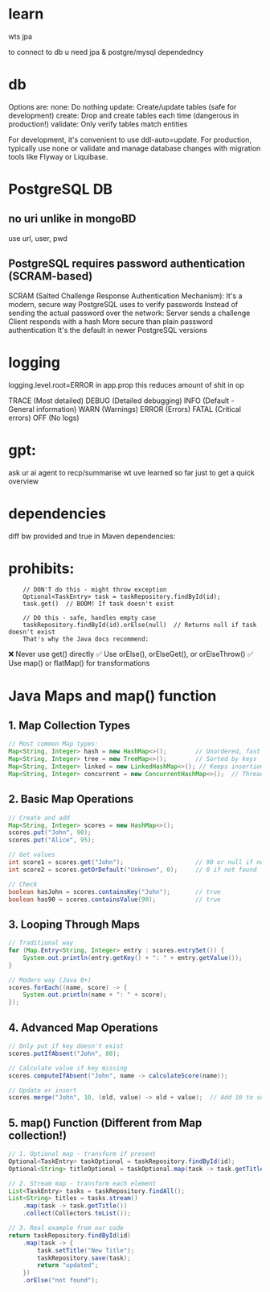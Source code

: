 

# learn
wts jpa

to connect to db u need jpa & postgre/mysql dependedncy

# db
Options are:
none: Do nothing
update: Create/update tables (safe for development)
create: Drop and create tables each time (dangerous in production!)
validate: Only verify tables match entities

For development, it's convenient to use ddl-auto=update. For production, typically use none or validate and manage database changes with migration tools like Flyway or Liquibase.

# PostgreSQL DB
## no uri unlike in mongoBD
use url, user, pwd


## PostgreSQL requires password authentication (SCRAM-based)

SCRAM (Salted Challenge Response Authentication Mechanism):
It's a modern, secure way PostgreSQL uses to verify passwords
Instead of sending the actual password over the network:
Server sends a challenge
Client responds with a hash
More secure than plain password authentication
It's the default in newer PostgreSQL versions


# logging
logging.level.root=ERROR 
    in app.prop
        this reduces amount of shit in op

TRACE  (Most detailed)
DEBUG  (Detailed debugging)
INFO   (Default - General information)
WARN   (Warnings)
ERROR  (Errors)
FATAL  (Critical errors)
OFF    (No logs)


# gpt:
ask ur ai agent to recp/summarise wt uve learned so far just to get a quick overview


# dependencies
diff bw <scope>provided</scope> and <optional>true</optional> in Maven dependencies:


# prohibits:
```java1
    // DON'T do this - might throw exception
    Optional<TaskEntry> task = taskRepository.findById(id);
    task.get()  // BOOM! If task doesn't exist

    // DO this - safe, handles empty case
    taskRepository.findById(id).orElse(null)  // Returns null if task doesn't exist
    That's why the Java docs recommend:
```


❌ Never use get() directly
✅ Use orElse(), orElseGet(), or orElseThrow()
✅ Use map() or flatMap() for transformations





# Java Maps and map() function

## 1. Map Collection Types
```java
// Most common Map types:
Map<String, Integer> hash = new HashMap<>();        // Unordered, fast
Map<String, Integer> tree = new TreeMap<>();        // Sorted by keys
Map<String, Integer> linked = new LinkedHashMap<>(); // Keeps insertion order
Map<String, Integer> concurrent = new ConcurrentHashMap<>();  // Thread-safe
```

## 2. Basic Map Operations
```java
// Create and add
Map<String, Integer> scores = new HashMap<>();
scores.put("John", 90);
scores.put("Alice", 95);

// Get values
int score1 = scores.get("John");                    // 90 or null if not found
int score2 = scores.getOrDefault("Unknown", 0);     // 0 if not found

// Check
boolean hasJohn = scores.containsKey("John");       // true
boolean has90 = scores.containsValue(90);           // true
```

## 3. Looping Through Maps
```java
// Traditional way
for (Map.Entry<String, Integer> entry : scores.entrySet()) {
    System.out.println(entry.getKey() + ": " + entry.getValue());
}

// Modern way (Java 8+)
scores.forEach((name, score) -> {
    System.out.println(name + ": " + score);
});
```

## 4. Advanced Map Operations
```java
// Only put if key doesn't exist
scores.putIfAbsent("John", 80);  

// Calculate value if key missing
scores.computeIfAbsent("John", name -> calculateScore(name));

// Update or insert
scores.merge("John", 10, (old, value) -> old + value);  // Add 10 to score
```

## 5. map() Function (Different from Map collection!)
```java
// 1. Optional map - transform if present
Optional<TaskEntry> taskOptional = taskRepository.findById(id);
Optional<String> titleOptional = taskOptional.map(task -> task.getTitle());

// 2. Stream map - transform each element
List<TaskEntry> tasks = taskRepository.findAll();
List<String> titles = tasks.stream()
    .map(task -> task.getTitle())
    .collect(Collectors.toList());

// 3. Real example from our code
return taskRepository.findById(id)
    .map(task -> {
        task.setTitle("New Title");
        taskRepository.save(task);
        return "updated";
    })
    .orElse("not found");
```